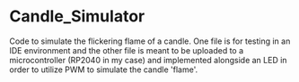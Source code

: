 # Candle_Simulator
Code to simulate the flickering flame of a candle. One file is for testing in an IDE environment and the other file is meant to be uploaded to a microcontroller (RP2040 in my case) and implemented alongside an LED in order to utilize PWM to simulate the candle 'flame'.
